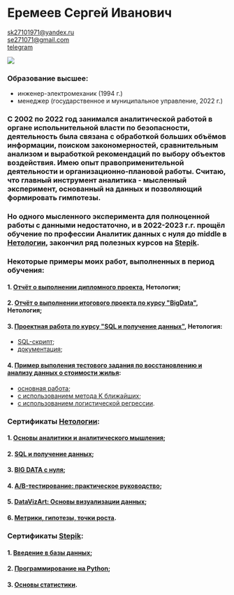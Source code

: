 # **Еремеев Сергей Иванович**

sk27101971@yandex.ru   
se271071@gmail.com   
[telegram](https://t.me/Kinick)   

![](https://drive.google.com/uc?export=view&id=1ofuZb5d5tpov_JrXR5CtBZqZERz4ksWj)

### Образование высшее:   
- инженер-электромеханик (1994 г.)   
- менеджер (государственное и муниципальное управление, 2022 г.)   


### С 2002 по 2022 год занимался аналитической работой в органе испольнительной власти по безопасности, деятельность была связана с обработкой больших объёмов информации, поиском закономерностей, сравнительным анализом и выработкой рекомендаций по выбору объектов воздействия. Имею опыт правоприменительной деятельности и организационно-плановой работы. Считаю, что главный инструмент аналитика - мысленный эксперимент, основанный на данных и позволяющий формировать гимпотезы.
### Но одного мысленного эксперимента для полноценной работы с данными недостаточно, и в 2022-2023 г.г. прощёл обучение по профессии Аналитик данных с нуля до middle в [Нетологии](https://netology.ru/), закончил ряд полезных курсов на [Stepik](https://stepik.org/catalog).
### Некоторые примеры моих работ, выполненных в период обучения:
#### 1.   [Отчёт о выполнении дипломного проекта](https://github.com/s-eremeev/eremeev/blob/eremeev/project_final%20_2.0.ipynb), Нетология;
#### 2.   [Отчёт о выполнении итогового проекта по курсу "BigData"](https://github.com/s-eremeev/eremeev/blob/eremeev/bd_project_work.ipynb), Нетология;
#### 3.   [Проектная работа по курсу "SQL и получение данных"](https://github.com/s-eremeev/eremeev/tree/eremeev/sql_project), Нетология:
* [SQL-скрипт](https://github.com/s-eremeev/eremeev/blob/eremeev/sql_project/eremeev.sql);
* [документация](https://github.com/s-eremeev/eremeev/blob/eremeev/sql_project/eremeev.pdf);
#### 4.  [Пример выполения тестового задания по восстановлению и анализу данных о стоимости жилья](https://github.com/s-eremeev/eremeev/tree/eremeev/test_project_California):   
* [основная работа](https://github.com/s-eremeev/eremeev/blob/eremeev/test_project_California/test_project.ipynb);
* [с использованием метода K ближайших](https://github.com/s-eremeev/eremeev/blob/eremeev/test_project_California/test_project_KNN.ipynb);
* [с использованием логистической регрессии](https://github.com/s-eremeev/eremeev/blob/eremeev/test_project_California/test_project_lr.ipynb).
### Сертификаты [Нетологии](https://netology.ru/):
#### 1.   [Основы аналитики и аналитического мышления](https://github.com/s-eremeev/eremeev/blob/eremeev/certificates/start.pdf);
#### 2.   [SQL и получение данных](https://github.com/s-eremeev/eremeev/blob/eremeev/certificates/sql.pdf);
#### 3.   [BIG DATA с нуля](https://github.com/s-eremeev/eremeev/blob/eremeev/certificates/big_data.pdf);
#### 4.   [A/B-тестирование: практическое руководство](https://github.com/s-eremeev/eremeev/blob/eremeev/certificates/abt.pdf);
#### 5.   [DataVizArt: Основы визуализации данных](https://github.com/s-eremeev/eremeev/blob/eremeev/certificates/data_viz_art.pdf);
#### 6.   [Метрики, гипотезы, точки роста](https://github.com/s-eremeev/eremeev/blob/eremeev/certificates/mgt.pdf).
### Сертификаты [Stepik](https://stepik.org/catalog):
#### 1.   [Введение в базы данных](https://github.com/s-eremeev/eremeev/blob/eremeev/certificates/stepik-certificate-551-0db3075.pdf);
#### 2.   [Программирование на Python](https://github.com/s-eremeev/eremeev/blob/eremeev/certificates/stepik-certificate-67-17b28de.pdf);
#### 3.   [Основы статистики](https://github.com/s-eremeev/eremeev/blob/eremeev/certificates/stepik-certificate-76-0303dca.pdf).

